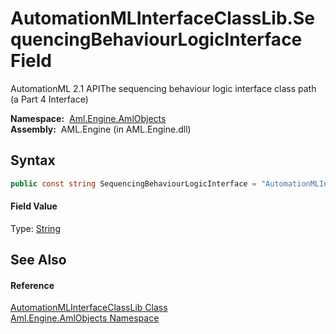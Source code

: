 AutomationMLInterfaceClassLib.SequencingBehaviourLogicInterface Field
=====================================================================
AutomationML 2.1 APIThe sequencing behaviour logic interface class path (a Part 4 Interface)

  **Namespace:**  [Aml.Engine.AmlObjects][1]  
  **Assembly:**  AML.Engine (in AML.Engine.dll)

Syntax
------

```csharp
public const string SequencingBehaviourLogicInterface = "AutomationMLInterfaceClassLib/AutomationMLBaseInterface/ExternalDataConnector/PLCopenXMLInterface/LogicInterface/SequencingBehaviourLogicInterface"
```

#### Field Value
Type: [String][2]

See Also
--------

#### Reference
[AutomationMLInterfaceClassLib Class][3]  
[Aml.Engine.AmlObjects Namespace][1]  

[1]: ../README.md
[2]: https://docs.microsoft.com/dotnet/api/system.string
[3]: README.md
[4]: https://www.automationml.org
[5]: ../../icons/logoShade.png